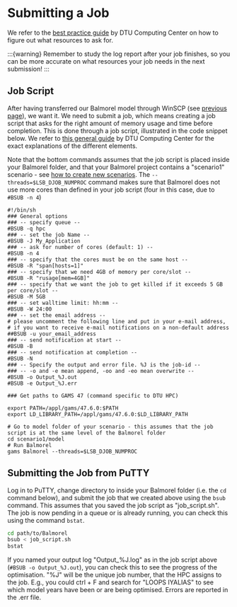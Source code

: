 # Submitting a Job

We refer to the [best practice guide](https://www.hpc.dtu.dk/?page_id=4204) by DTU Computing Center on how to figure out what resources to ask for. 

:::{warning}
Remember to study the log report after your job finishes, so you can be more accurate on what resources your job needs in the next submission!
:::

## Job Script

After having transferred our Balmorel model through WinSCP (see [previous page](access.md)), we want it. We need to submit a job, which means creating a job script that asks for the right amount of memory usage and time before completion. This is done through a job script, illustrated in the code snippet below. We refer to [this general guide](https://www.hpc.dtu.dk/?page_id=1416) by DTU Computing Center for the exact explanations of the different elements. 

Note that the bottom commands assumes that the job script is placed inside your Balmorel folder, and that your Balmorel project contains a "scenario1" scenario - see [how to create new scenarios](../get_started/scenario_setup.md). The `--threads=$LSB_DJOB_NUMPROC` command makes sure that Balmorel does not use more cores than defined  in your job script (four in this case, due to `#BSUB -n 4`)
```batch
#!/bin/sh 
### General options 
### -- specify queue -- 
#BSUB -q hpc
### -- set the job Name -- 
#BSUB -J My_Application
### -- ask for number of cores (default: 1) -- 
#BSUB -n 4 
### -- specify that the cores must be on the same host -- 
#BSUB -R "span[hosts=1]"
### -- specify that we need 4GB of memory per core/slot -- 
#BSUB -R "rusage[mem=4GB]"
### -- specify that we want the job to get killed if it exceeds 5 GB per core/slot -- 
#BSUB -M 5GB
### -- set walltime limit: hh:mm -- 
#BSUB -W 24:00 
### -- set the email address -- 
# please uncomment the following line and put in your e-mail address,
# if you want to receive e-mail notifications on a non-default address
##BSUB -u your_email_address
### -- send notification at start -- 
#BSUB -B 
### -- send notification at completion -- 
#BSUB -N 
### -- Specify the output and error file. %J is the job-id -- 
### -- -o and -e mean append, -oo and -eo mean overwrite -- 
#BSUB -o Output_%J.out 
#BSUB -e Output_%J.err 

### Get paths to GAMS 47 (command specific to DTU HPC)

export PATH=/appl/gams/47.6.0:$PATH
export LD_LIBRARY_PATH=/appl/gams/47.6.0:$LD_LIBRARY_PATH

# Go to model folder of your scenario - this assumes that the job script is at the same level of the Balmorel folder
cd scenario1/model 
# Run Balmorel
gams Balmorel --threads=$LSB_DJOB_NUMPROC
```

## Submitting the Job from PuTTY
Log in to PuTTY, change directory to inside your Balmorel folder (i.e. the `cd` command below), and submit the job that we created above using the `bsub` command. This assumes that you saved the job script as "job_script.sh". The job is now pending in a queue or is already running, you can check this using the command `bstat`.  
```bash
cd path/to/Balmorel
bsub < job_script.sh
bstat
```
If you named your output log "Output_%J.log" as in the job script above (`#BSUB -o Output_%J.out`), you can check this to see the progress of the optimisation. "%J" will be the unique job number, that the HPC assigns to the job. E.g., you could ctrl + F and search for "LOOPS IYALIAS" to see which model years have been or are being optimised. Errors are reported in the .err file.
